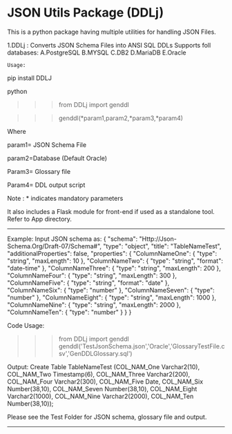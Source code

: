 # JSON Utils Package (DDLj)
This is a python package having multiple utilities for handling JSON Files. 

1.DDLj : Converts JSON Schema Files into ANSI SQL DDLs
Supports foll databases: 
A.PostgreSQL
B.MYSQL
C.DB2
D.MariaDB
E.Oracle
~~~~~~~~~~~~~~~~~~~~~~~~~~~~~~~~~~~~~
Usage:
~~~~~~~~~~~~~~~~~~~~~~~~~~~~~~~~~~~~~
pip install DDLJ

python

>>> from DDLj import genddl

>>> genddl(*param1,param2,*param3,*param4)

Where 

param1= JSON Schema File

param2=Database (Default Oracle)

Param3= Glossary file

Param4= DDL output script

Note : * indicates mandatory parameters

It also includes a Flask module for front-end if used as a standalone tool. Refer to App directory.
*******************************************
Example:
Input JSON schema as:
{
	"schema": "Http://Json-Schema.Org/Draft-07/Schema#",
	"type": "object",
	"title": "TableNameTest",
	"additionalProperties": false,
	"properties": {
		"ColumnNameOne": {
			"type": "string",
			"maxLength": 10
		},
		"ColumnNameTwo": {
			"type": "string",
			"format": "date-time"
		},
		"ColumnNameThree": {
			"type": "string",
			"maxLength": 200
		},
		"ColumnNameFour": {
			"type": "string",
			"maxLength": 300
		},
		"ColumnNameFive": {
			"type": "string",
			"format": "date"
		},
		"ColumnNameSix": {
			"type": "number"
		},
		"ColumnNameSeven": {
			"type": "number"
		},
		"ColumnNameEight": {
			"type": "string",
			"maxLength": 1000
		},
		"ColumnNameNine": {
			"type": "string",
			"maxLength": 2000
		},
		"ColumnNameTen": {
			"type": "number"
		}
	}
}

Code Usage:
>>> from DDLj import genddl
>>> genddl('TestJsonSchema.json','Oracle','GlossaryTestFile.csv','GenDDLGlossary.sql')

Output:
Create Table TableNameTest (COL_NAM_One Varchar2(10),
COL_NAM_Two Timestamp(6),
COL_NAM_Three Varchar2(200),
COL_NAM_Four Varchar2(300),
COL_NAM_Five Date,
COL_NAM_Six Number(38,10),
COL_NAM_Seven Number(38,10),
COL_NAM_Eight Varchar2(1000),
COL_NAM_Nine Varchar2(2000),
COL_NAM_Ten Number(38,10));

Please see the Test Folder for JSON schema, glossary file and output.
****************************
